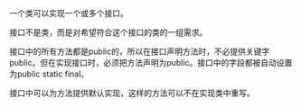 一个类可以实现一个或多个接口。

接口不是类，而是对希望符合这个接口的类的一组需求。

接口中的所有方法都是public的，所以在接口声明方法时，不必提供关键字public。但在实现接口时，必须把方法声明为public。接口中的字段都被自动设置为public static final。

接口中可以为方法提供默认实现，这样的方法可以不在实现类中重写。

